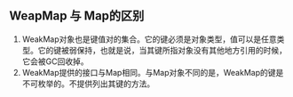 
## WeapMap 与 Map的区别
1. WeakMap对象也是键值对的集合。它的键必须是对象类型，值可以是任意类型。它的键被弱保持，也就是说，当其键所指对象没有其他地方引用的时候，它会被GC回收掉。
2. WeakMap提供的接口与Map相同。与Map对象不同的是，WeakMap的键是不可枚举的。不提供列出其键的方法。